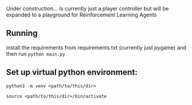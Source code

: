 Under construction...
Is currently just a player controller but will be expanded to a playground for Reinforcement Learning Agents

## Running
install the requirements from requirements.txt (currently just pygame) and then run `python main.py`

## Set up virtual python environment:
`python3 -m venv <path/to/this/dir>`


`source <path/to/this/dir>/bin/activate`